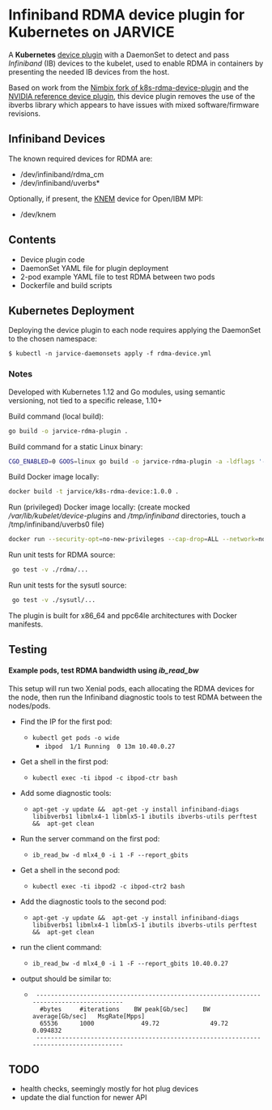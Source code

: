 # Infiniband RDMA device plugin for Kubernetes on JARVICE

A **Kubernetes** [device plugin](https://kubernetes.io/docs/concepts/extend-kubernetes/compute-storage-net/device-plugins/) 
with a DaemonSet to detect and pass _Infiniband_ (IB) devices to the kubelet, 
used to enable RDMA in containers by presenting the needed IB devices from the host.

Based on work from the [Nimbix fork of k8s-rdma-device-plugin](https://github.com/nimbix/k8s-rdma-device-plugin) 
and the [NVIDIA reference device plugin](https://github.com/NVIDIA/k8s-device-plugin), this device plugin removes the use
of the ibverbs library which appears to have issues with mixed software/firmware revisions.


## Infiniband Devices
The known required devices for RDMA are:
* /dev/infiniband/rdma_cm
* /dev/infiniband/uverbs*

Optionally, if present, the [KNEM](http://knem.gforge.inria.fr/) device for Open/IBM MPI:
* /dev/knem

## Contents
* Device plugin code
* DaemonSet YAML file for plugin deployment
* 2-pod example YAML file to test RDMA between two pods
* Dockerfile and build scripts

## Kubernetes Deployment
Deploying the device plugin to each node requires applying the DaemonSet to the chosen namespace:
```
$ kubectl -n jarvice-daemonsets apply -f rdma-device.yml
```

### Notes
Developed with Kubernetes 1.12 and Go modules, using semantic versioning, not tied to a specific release, 1.10+

Build command (local build):
```bash
go build -o jarvice-rdma-plugin .
```

Build command for a static Linux binary:
```bash
CGO_ENABLED=0 GOOS=linux go build -o jarvice-rdma-plugin -a -ldflags '-extldflags "-static"' .
```

Build Docker image locally:
```bash
docker build -t jarvice/k8s-rdma-device:1.0.0 .
```

Run (privileged) Docker image locally:
(create mocked */var/lib/kubelet/device-plugins* and */tmp/infiniband* directories, touch a /tmp/infiniband/uverbs0 file)
```bash
docker run --security-opt=no-new-privileges --cap-drop=ALL --network=none -it -v /var/lib/kubelet/device-plugins:/var/lib/kubelet/device-plugins -v /tmp/infiniband:/dev/infiniband  jarvice/k8s-rdma-device:1.0.0
```

Run unit tests for RDMA source:
```bash
 go test -v ./rdma/...
```

Run unit tests for the sysutl source:
```bash
 go test -v ./sysutl/...
```

The plugin is built for x86_64 and ppc64le architectures with Docker manifests.

## Testing

#### Example pods, test RDMA bandwidth using *ib_read_bw*
This setup will run two Xenial pods, each allocating the RDMA devices for the node, 
then run the Infiniband diagnostic tools to test RDMA between the nodes/pods.

* Find the IP for the first pod:
  * `kubectl get pods -o wide`
    * `ibpod  1/1 Running  0 13m 10.40.0.27`

* Get a shell in the first pod:
  * `kubectl exec -ti ibpod -c ibpod-ctr bash`

* Add some diagnostic tools:
  * `apt-get -y update && 
apt-get -y install infiniband-diags libibverbs1 libmlx4-1 libmlx5-1 ibutils ibverbs-utils perftest && 
apt-get clean`

* Run the server command on the first pod:
  * `ib_read_bw -d mlx4_0 -i 1 -F --report_gbits`

* Get a shell in the second pod:
  * `kubectl exec -ti ibpod2 -c ibpod-ctr2 bash`

* Add the diagnostic tools to the second pod:
  * `apt-get -y update && 
apt-get -y install infiniband-diags libibverbs1 libmlx4-1 libmlx5-1 ibutils ibverbs-utils perftest && 
apt-get clean`

* run the client command:
  * `ib_read_bw -d mlx4_0 -i 1 -F --report_gbits 10.40.0.27`
  
* output should be similar to:
  *      ---------------------------------------------------------------------------------------
          #bytes     #iterations    BW peak[Gb/sec]    BW average[Gb/sec]   MsgRate[Mpps]
          65536      1000             49.72              49.72  		   0.094832
         ---------------------------------------------------------------------------------------
     
## TODO
* health checks, seemingly mostly for hot plug devices
* update the dial function for newer API
